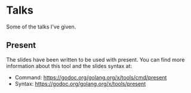 # Talks

Some of the talks I've given.

## Present

The slides have been written to be used with present. You can find more
information about this tool and the slides syntax at:

* Command: https://godoc.org/golang.org/x/tools/cmd/present
* Syntax: https://godoc.org/golang.org/x/tools/present
